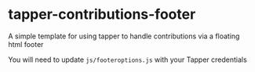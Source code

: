 # tapper-contributions-footer
A simple template for using tapper to handle contributions via a floating html footer

You will need to update `js/footeroptions.js` with your Tapper credentials
